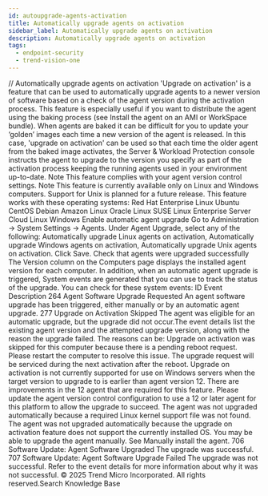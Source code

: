 ```yaml
---
id: autoupgrade-agents-activation
title: Automatically upgrade agents on activation
sidebar_label: Automatically upgrade agents on activation
description: Automatically upgrade agents on activation
tags:
  - endpoint-security
  - trend-vision-one
---
```


/*<![CDATA[*/ $('#title').html($('meta[name=map-description]').attr('content')); /*]]>*/ Automatically upgrade agents on activation 'Upgrade on activation' is a feature that can be used to automatically upgrade agents to a newer version of software based on a check of the agent version during the activation process. This feature is especially useful if you want to distribute the agent using the baking process (see Install the agent on an AMI or WorkSpace bundle). When agents are baked it can be difficult for you to update your ‘golden’ images each time a new version of the agent is released. In this case, 'upgrade on activation' can be used so that each time the older agent from the baked image activates, the Server & Workload Protection console instructs the agent to upgrade to the version you specify as part of the activation process keeping the running agents used in your environment up-to-date. Note This feature complies with your agent version control settings. Note This feature is currently available only on Linux and Windows computers. Support for Unix is planned for a future release. This feature works with these operating systems: Red Hat Enterprise Linux Ubuntu CentOS Debian Amazon Linux Oracle Linux SUSE Linux Enterprise Server Cloud Linux Windows Enable automatic agent upgrade Go to Administration → System Settings → Agents. Under Agent Upgrade, select any of the following: Automatically upgrade Linux agents on activation, Automatically upgrade Windows agents on activation, Automatically upgrade Unix agents on activation. Click Save. Check that agents were upgraded successfully The Version column on the Computers page displays the installed agent version for each computer. In addition, when an automatic agent upgrade is triggered, System events are generated that you can use to track the status of the upgrade. You can check for these system events: ID Event Description 264 Agent Software Upgrade Requested An agent software upgrade has been triggered, either manually or by an automatic agent upgrade. 277 Upgrade on Activation Skipped The agent was eligible for an automatic upgrade, but the upgrade did not occur.The event details list the existing agent version and the attempted upgrade version, along with the reason the upgrade failed. The reasons can be: Upgrade on activation was skipped for this computer because there is a pending reboot request. Please restart the computer to resolve this issue. The upgrade request will be serviced during the next activation after the reboot. Upgrade on activation is not currently supported for use on Windows servers when the target version to upgrade to is earlier than agent version 12. There are improvements in the 12 agent that are required for this feature. Please update the agent version control configuration to use a 12 or later agent for this platform to allow the upgrade to succeed. The agent was not upgraded automatically because a required Linux kernel support file was not found. The agent was not upgraded automatically because the upgrade on activation feature does not support the currently installed OS. You may be able to upgrade the agent manually. See Manually install the agent. 706 Software Update: Agent Software Upgraded The upgrade was successful. 707 Software Update: Agent Software Upgrade Failed The upgrade was not successful. Refer to the event details for more information about why it was not successful. © 2025 Trend Micro Incorporated. All rights reserved.Search Knowledge Base